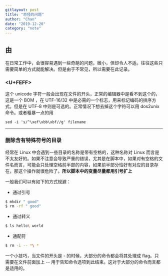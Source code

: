 ```yaml
---
gitlayout: post
title: "奇怪的问题"
author: "Chan"
date: "2019-12-20"
category: "note"
---
```


## 由

在日常工作中，会很容易遇到一些奇葩的问题，微小，但却令人不适。往往这些只需要简单的方式就能解决。但是由于不常见，所以需要在此记录。



### <U+FEFF>  

这个 unicode 字符一般会出现在文件的开头，正常的编辑器中是看不到这个的，这是一个 BOM ，在 UTF-16/32 中是必需的一个标志，用来标记编码的排序方式。但是在 UTF-8 中则是可选的。正常情况下想去掉这个字符可以用 dos2unix 命令。或者粗暴一点的用

```
sed -i 's/^\xef\xbb\xbf//g' filename
```

---

### 删除含有特殊符号的目录

经常在 Linux 中会遇到一些目录的名称是带有空格的，这种名称对 Linux 而言是不太友好的。如果不注意会导致严重的错误，尤其是在脚本中，如果对有空格的文件名而言，可能会只处理空格前半部的内容，如果前半部分恰好有对应的目录存在，那这个操作就很危险了。**所以脚本中的变量尽量都用引号扩上**

一般我们可以有如下的方式规避：

+ 通过引号

```bash
$ mkdir " good"
$ rm -rf " good"
```

+ 通过转义

```bash
$ ls hello\ world
```

+ 通配符

```bash
$ rm -i -- *\ *
```

一个小技巧，当文件的开头是 - 的时候，大部分的命令都会将其处理成 flag。只需要在文件前面加上 -- 用于告知命令选项到此结束。这对于大部分的命令而言都是适用的。